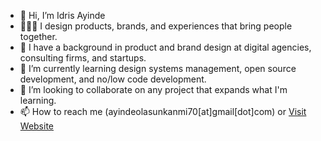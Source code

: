 - 👋 Hi, I’m Idris Ayinde
- 👨🏾‍💻 I design products, brands, and experiences that bring people together. 
- 🌱 I have a background in product and brand design at digital agencies, consulting firms, and startups.
- 📙 I’m currently learning design systems management, open source development, and no/low code development.
- 💞️ I’m looking to collaborate on any project that expands what I'm learning.
- 📫 How to reach me (ayindeolasunkanmi70[at]gmail[dot]com) or <a href="https://designbyidris.xyz">Visit Website</a> 

<!---
Edrees-creator/Edrees-creator is a ✨ special ✨ repository because its `README.md` (this file) appears on your GitHub profile.
You can click the Preview link to take a look at your changes.
--->
